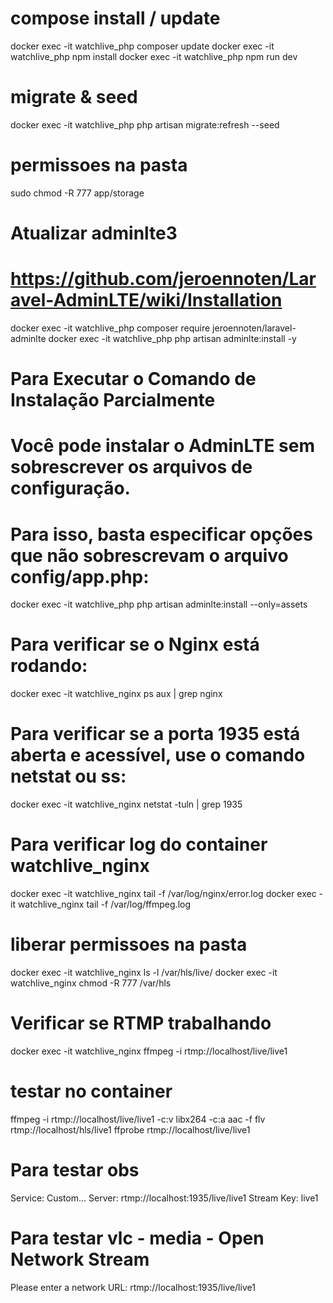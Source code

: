 # compose install / update

docker exec -it watchlive_php composer update
docker exec -it watchlive_php npm install
docker exec -it watchlive_php npm run dev

# migrate & seed

docker exec -it watchlive_php php artisan migrate:refresh --seed

# permissoes na pasta

sudo chmod -R 777 app/storage

# Atualizar adminlte3
# https://github.com/jeroennoten/Laravel-AdminLTE/wiki/Installation

docker exec -it watchlive_php composer require jeroennoten/laravel-adminlte
docker exec -it watchlive_php php artisan adminlte:install -y

# Para Executar o Comando de Instalação Parcialmente
# Você pode instalar o AdminLTE sem sobrescrever os arquivos de configuração. 
# Para isso, basta especificar opções que não sobrescrevam o arquivo config/app.php:

docker exec -it watchlive_php php artisan adminlte:install --only=assets

# Para verificar se o Nginx está rodando:

docker exec -it watchlive_nginx ps aux | grep nginx

# Para verificar se a porta 1935 está aberta e acessível, use o comando netstat ou ss:

docker exec -it watchlive_nginx netstat -tuln | grep 1935

# Para verificar log do container watchlive_nginx

docker exec -it watchlive_nginx tail -f /var/log/nginx/error.log
docker exec -it watchlive_nginx tail -f /var/log/ffmpeg.log

# liberar permissoes na pasta

docker exec -it watchlive_nginx ls -l /var/hls/live/
docker exec -it watchlive_nginx chmod -R 777 /var/hls

# Verificar se RTMP trabalhando

docker exec -it watchlive_nginx ffmpeg -i rtmp://localhost/live/live1

# testar no container

ffmpeg -i rtmp://localhost/live/live1 -c:v libx264 -c:a aac -f flv rtmp://localhost/hls/live1
ffprobe rtmp://localhost/live/live1

# Para testar obs

Service: Custom...
Server: rtmp://localhost:1935/live/live1
Stream Key: live1

# Para testar vlc - media - Open Network Stream
Please enter a network URL: rtmp://localhost:1935/live/live1